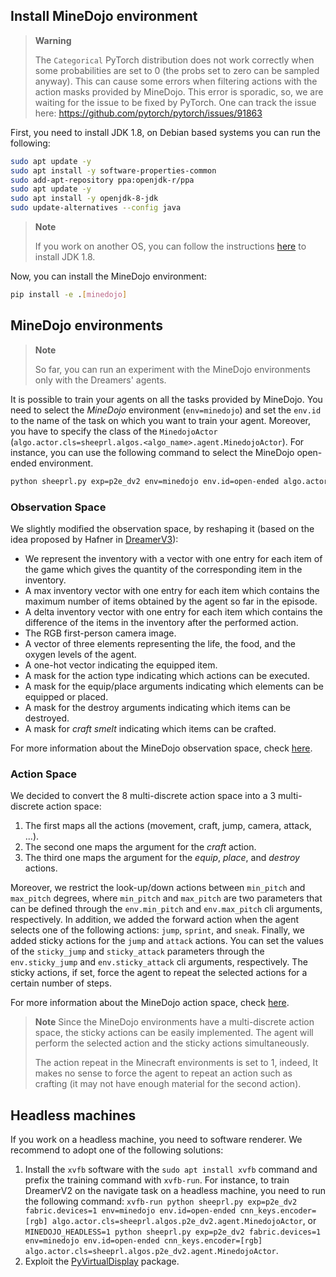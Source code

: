 ## Install MineDojo environment

> **Warning**
>
> The `Categorical` PyTorch distribution does not work correctly when some probabilities are set to $0$ (the probs set to zero can be sampled anyway). This can cause some errors when filtering actions with the action masks provided by MineDojo. This error is sporadic, so, we are waiting for the issue to be fixed by PyTorch. One can track the issue here: https://github.com/pytorch/pytorch/issues/91863

First, you need to install JDK 1.8, on Debian based systems you can run the following:

```bash
sudo apt update -y
sudo apt install -y software-properties-common
sudo add-apt-repository ppa:openjdk-r/ppa
sudo apt update -y
sudo apt install -y openjdk-8-jdk
sudo update-alternatives --config java
```

> **Note**
>
> If you work on another OS, you can follow the instructions [here](https://docs.minedojo.org/sections/getting_started/install.html#on-macos) to install JDK 1.8.

Now, you can install the MineDojo environment:

```bash
pip install -e .[minedojo]
```

## MineDojo environments
> **Note**
>
> So far, you can run an experiment with the MineDojo environments only with the Dreamers' agents.

It is possible to train your agents on all the tasks provided by MineDojo. You need to select the *MineDojo* environment (`env=minedojo`) and set the `env.id` to the name of the task on which you want to train your agent. Moreover, you have to specify the class of the `MinedojoActor` (`algo.actor.cls=sheeprl.algos.<algo_name>.agent.MinedojoActor`).
For instance, you can use the following command to select the MineDojo open-ended environment.

```bash
python sheeprl.py exp=p2e_dv2 env=minedojo env.id=open-ended algo.actor.cls=sheeprl.algos.p2e_dv2.agent.MinedojoActor cnn_keys.encoder=[rgb]
```

### Observation Space
We slightly modified the observation space, by reshaping it (based on the idea proposed by Hafner in [DreamerV3](https://arxiv.org/abs/2301.04104)):
* We represent the inventory with a vector with one entry for each item of the game which gives the quantity of the corresponding item in the inventory.
* A max inventory vector with one entry for each item which contains the maximum number of items obtained by the agent so far in the episode.
* A delta inventory vector with one entry for each item which contains the difference of the items in the inventory after the performed action.
* The RGB first-person camera image.
* A vector of three elements representing the life, the food, and the oxygen levels of the agent.
* A one-hot vector indicating the equipped item.
* A mask for the action type indicating which actions can be executed.
* A mask for the equip/place arguments indicating which elements can be equipped or placed.
* A mask for the destroy arguments indicating which items can be destroyed.
* A mask for *craft smelt* indicating which items can be crafted.

For more information about the MineDojo observation space, check [here](https://docs.minedojo.org/sections/core_api/obs_space.html).

### Action Space
We decided to convert the 8 multi-discrete action space into a 3 multi-discrete action space:
1. The first maps all the actions (movement, craft, jump, camera, attack, ...).
2. The second one maps the argument for the *craft* action.
3. The third one maps the argument for the *equip*, *place*, and *destroy* actions. 

Moreover, we restrict the look-up/down actions between `min_pitch` and `max_pitch` degrees, where `min_pitch` and `max_pitch` are two parameters that can be defined through the `env.min_pitch` and `env.max_pitch` cli arguments, respectively.
In addition, we added the forward action when the agent selects one of the following actions: `jump`, `sprint`, and `sneak`.
Finally, we added sticky actions for the `jump` and `attack` actions. You can set the values of the `sticky_jump` and `sticky_attack` parameters through the `env.sticky_jump` and `env.sticky_attack` cli arguments, respectively. The sticky actions, if set, force the agent to repeat the selected actions for a certain number of steps.

For more information about the MineDojo action space, check [here](https://docs.minedojo.org/sections/core_api/action_space.html).

> **Note**
> Since the MineDojo environments have a multi-discrete action space, the sticky actions can be easily implemented. The agent will perform the selected action and the sticky actions simultaneously.
>
> The action repeat in the Minecraft environments is set to 1, indeed, It makes no sense to force the agent to repeat an action such as crafting (it may not have enough material for the second action).

## Headless machines

If you work on a headless machine, you need to software renderer. We recommend to adopt one of the following solutions:
1. Install the `xvfb` software with the `sudo apt install xvfb` command and prefix the training command with `xvfb-run`. For instance, to train DreamerV2 on the navigate task on a headless machine, you need to run the following command: `xvfb-run python sheeprl.py exp=p2e_dv2 fabric.devices=1 env=minedojo env.id=open-ended cnn_keys.encoder=[rgb] algo.actor.cls=sheeprl.algos.p2e_dv2.agent.MinedojoActor`, or `MINEDOJO_HEADLESS=1 python sheeprl.py exp=p2e_dv2 fabric.devices=1 env=minedojo env.id=open-ended cnn_keys.encoder=[rgb] algo.actor.cls=sheeprl.algos.p2e_dv2.agent.MinedojoActor`.
2. Exploit the [PyVirtualDisplay](https://github.com/ponty/PyVirtualDisplay) package.
